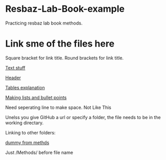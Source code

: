 # Resbaz-Lab-Book-example
Practicing resbaz lab book methods.

# Link sme of the files here

Square bracket for link title. Round brackets for link title. 

[Text stuff](text_stuff.md)

[Header](header.md)

[Tables explanation](tables.md)

[Making lists and bullet points](Lists_and_bullet.md)

Need seperating line to make space.
Not
Like 
This

Unelss you give GitHub a url or specify a folder, the file needs to be in the working directary. 

Linking to other folders:

[dummy from methds](/Methods/dummy1.md)

Just /Methods/ before file name

